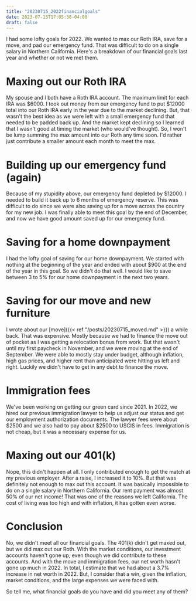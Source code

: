 ```yaml
---
title: "20230715_2022financialgoals"
date: 2023-07-15T17:05:38-04:00
draft: false
---
```


I had some lofty goals for 2022. We wanted to max our Roth IRA, save for a move, and pad our emergency fund. That was difficult to do on a single salary in Northern California. Here's a breakdown of our financial goals last year and whether or not we met them.

# Maxing out our Roth IRA
My spouse and I both have a Roth IRA account. The maximum limit for each IRA was $6000. I took out money from our emergency fund to put $12000 total into our Roth IRA early in the year due to the market declining. But, that wasn't the best idea as we were left with a small emergency fund that needed to be padded back up. And the market kept declining so I learned that I wasn't good at timing the market (who would've thought). So, I won't be lump summing the max amount into our Roth any time soon. I'd rather just contribute a smaller amount each month to meet the max.

# Building up our emergency fund (again)
Because of my stupidity above, our emergency fund depleted by $12000. I needed to build it back up to 6 months of emergency reserve. This was difficult to do since we were also saving up for a move across the country for my new job. I was finally able to meet this goal by the end of December, and now we have good amount saved up for our emergency fund.

# Saving for a home downpayment
I had the lofty goal of saving for our home downpayment. We started with nothing at the beginning of the year and ended with about $900 at the end of the year in this goal. So we didn't do that well. I would like to save between 3 to 5% for our home downpayment in the next two years. 

# Saving for our move and new furniture
I wrote about our [move]({{< ref "/posts/20230715_moved.md" >}}) a while back. That was expensive. Mostly because we had to finance the move out of pocket as I was getting a relocation bonus from work. But that wasn't until my first paycheck in November, and we were moving at the end of September. We were able to mostly stay under budget, although inflation, high gas prices, and higher rent than anticipated were hitting us left and right. Luckily we didn't have to get in any debt to finance the move. 

# Immigration fees
We've been working on getting our green card since 2021. In 2022, we hired our previous immigration lawyer to help us adjust our status and get our employment authorization documents. The lawyer fees were about $2500 and we also had to pay about $2500 to USCIS in fees. Immigration is not cheap, but it was a necessary expense for us. 

# Maxing out our 401(k)
Nope, this didn't happen at all. I only contributed enough to get the match at my previous employer. After a raise, I increased it to 10%. But that was definitely not enough to max out this account. It was basically impossible to do on a single salary in Northern California. Our rent payment was almost 50% of our net income! That was one of the reasons we left California. The cost of living was too high and with inflation, it has gotten even worse. 

# Conclusion
No, we didn't meet all our financial goals. The 401(k) didn't get maxed out, but we did max out our Roth. With the market conditions, our investment accounts haven't gone up, even though we did contribute to these accounts. And with the move and immigration fees, our net worth hasn't gone up much in 2022. In total, I estimate that we had about a 3.7% increase in net worth in 2022. But, I consider that a win, given the inflation, market conditions, and the large expenses we were faced with. 

So tell me, what financial goals do you have and did you meet any of them?

